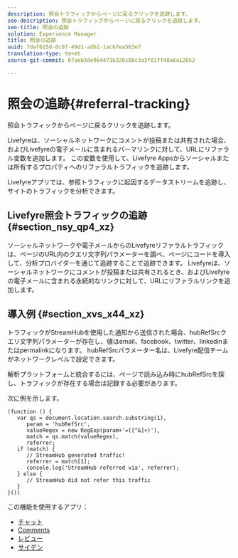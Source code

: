 ```yaml
---
description: 照会トラフィックからページに戻るクリックを追跡します。
seo-description: 照会トラフィックからページに戻るクリックを追跡します。
seo-title: 照会の追跡
solution: Experience Manager
title: 照会の追跡
uuid: 7daf615d-0c07-49d1-adb2-1ac67ea563e7
translation-type: tm+mt
source-git-commit: 67aeb3de964473b326c88c3a3f81ff48a6a12652

---
```



# 照会の追跡{#referral-tracking}

照会トラフィックからページに戻るクリックを追跡します。

Livefyreは、ソーシャルネットワークにコメントが投稿または共有された場合、およびLivefyreの電子メールに含まれるパーマリンクに対して、URLにリファラル変数を追加します。 この変数を使用して、Livefyre Appsからソーシャルまたは所有するプロパティへのリファラルトラフィックを追跡します。

Livefyreアプリでは、参照トラフィックに起因するデータストリームを追跡し、サイトのトラフィックを分析できます。

## Livefyre照会トラフィックの追跡 {#section_nsy_qp4_xz}

ソーシャルネットワークや電子メールからのLivefyreリファラルトラフィックは、ページのURL内のクエリ文字列パラメーターを調べ、ページにコードを導入して、分析プロバイダーを通じて追跡することで追跡できます。 Livefyreは、ソーシャルネットワークにコメントが投稿または共有されるとき、およびLivefyreの電子メールに含まれる永続的なリンクに対して、URLにリファラルリンクを追加します。

## 導入例 {#section_xvs_x44_xz}

トラフィックがStreamHubを使用した通知から送信された場合、hubRefSrcクエリ文字列パラメーターが存在し、値はemail、facebook、twitter、linkedinまたはpermalinkになります。 hubRefSrcパラメーター名は、Livefyre配信チームがネットワークレベルで設定できます。

解析プラットフォームと統合するには、ページで読み込み時にhubRefSrcを探し、トラフィックが存在する場合は記録する必要があります。

次に例を示します。

```
(function () { 
   var qs = document.location.search.substring(1), 
      param = 'hubRefSrc', 
      valueRegex = new RegExp(param+'=([^&]+)'), 
      match = qs.match(valueRegex), 
      referrer; 
   if (match) { 
      // StreamHub generated traffic! 
      referrer = match[1]; 
      console.log('StreamHub referred via', referrer); 
   } else { 
      // StreamHub did not refer this traffic 
   } 
}())
```



この機能を使用するアプリ：

* [チャット](../c-about-apps/c-chat-app/c-chat-app.md#c_chat_app)
* [Comments](/help/using/c-about-apps/c-comments/c-comments.md)
* [レビュー](../c-about-apps/c-reviews-app/c-reviews-app.md#c_reviews_app)
* [サイデン](../c-about-apps/c-sidenotes-app/c-sidenotes-app.md#c_sidenotes_app)

